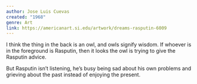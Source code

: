 ```yaml
---
author: Jose Luis Cuevas
created: "1968"
genre: Art
link: https://americanart.si.edu/artwork/dreams-rasputin-6009
---
```

I think the thing in the back is an owl, and owls signify wisdom. If whoever is in the foreground is Rasputin, then it looks the owl is trying to give the Rasputin advice.

But Rasputin isn’t listening, he’s busy being sad about his own problems and grieving about the past instead of enjoying the present.